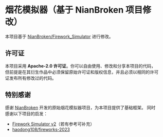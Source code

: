# 烟花模拟器（基于 NianBroken 项目修改）

本项目基于 [NianBroken/Firework_Simulator](https://github.com/NianBroken/Firework_Simulator) 进行修改。

## 许可证
本项目采用 **Apache-2.0 许可证**。你可以自由使用、修改和分享本项目的代码，但前提是在其衍生作品中必须保留原始许可证和版权信息，并且必须以相同的许可证发布所有修改过的代码。

## 特别感谢
感谢 [NianBroken](https://github.com/NianBroken) 开发的原始烟花模拟器项目，为本项目提供了基础框架。
同时感谢以下项目的启发：
- [Firework Simulator v2](https://github.com/xxx/xxx)（若有参考可补充）
- [haodong108/fireworks-2023](https://github.com/haodong108/fireworks-2023)

